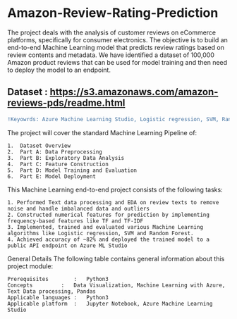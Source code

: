 # Amazon-Review-Rating-Prediction
The project deals with the analysis of customer reviews on eCommerce platforms, specifically for consumer electronics. The objective is to build an end-to-end Machine Learning model that predicts review ratings based on review contents and metadata. We have identified a dataset of 100,000 Amazon product reviews that can be used for model training and then need to deploy the model to an endpoint.

## Dataset : https://s3.amazonaws.com/amazon-reviews-pds/readme.html

```diff
!Keyowrds: Azure Machine Learning Studio, Logistic regression, SVM, Random Forest, Text Processing, Exploratory Data Analysis, Python, Model Training and Deployment
```

The project will cover the standard Machine Learning Pipeline of:

    1.  Dataset Overview
    2.  Part A: Data Preprocessing
    3.  Part B: Exploratory Data Analysis
    4.  Part C: Feature Construction
    5.  Part D: Model Training and Evaluation
    6.  Part E: Model Deployment

This Machine Learning end-to-end project consists of the following tasks:

    1. Performed Text data processing and EDA on review texts to remove noise and handle imbalanced data and outliers
    2. Constructed numerical features for prediction by implementing frequency-based features like TF and TF-IDF
    3. Implemented, trained and evaluated various Machine Learning algorithms like Logistic regression, SVM and Random Forest. 
    4. Achieved accuracy of ~82% and deployed the trained model to a public API endpoint on Azure ML Studio

General Details The following table contains general information about this project module:

    Prerequisites 	     :   Python3
    Concepts 	     :   Data Visualization, Machine Learning with Azure, Text Data processing, Pandas
    Applicable languages :	 Python3
    Applicable platform  :	 Jupyter Notebook, Azure Machine Learning Studio 
